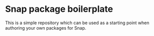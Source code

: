 # Snap package boilerplate

This is a simple repository which can be used as a starting point when authoring your own packages for Snap.
